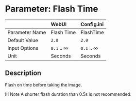 # Parameter: Flash Time

|                   | WebUI               | Config.ini
|:---               |:---                 |:----
| Parameter Name    | Flash Time          | FlashTime
| Default Value     | `2.0`               | `2.0`
| Input Options     | `0.1` .. &infin;    | `0.1` .. &infin;
| Unit              | Seconds             | Seconds


## Description

Flash on time before taking the image.


!!! Note
    A shorter flash duration than 0.5s is not recommended.
